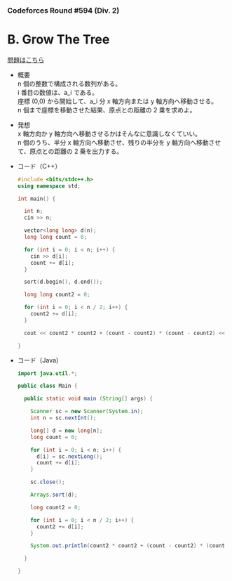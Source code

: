### Codeforces Round #594 (Div. 2)

# B. Grow The Tree

  [問題はこちら](https://codeforces.com/problemset/problem/1248/B)
  
- 概要<br>
  n 個の整数で構成される数列がある。<br>
  i 番目の数値は、a_i である。<br>
  座標 (0,0) から開始して、a_i 分 x 軸方向または y 軸方向へ移動させる。<br>
  n 個まで座標を移動させた結果、原点との距離の 2 乗を求めよ。
  
  
- 発想<br>
  x 軸方向か y 軸方向へ移動させるかはそんなに意識しなくていい。<br>
  n 個のうち、半分 x 軸方向へ移動させ、残りの半分を y 軸方向へ移動させて、原点との距離の 2 乗を出力する。<br>
   

- コード（C++）

  ```cpp
  #include <bits/stdc++.h>
  using namespace std;

  int main() {

    int n;
    cin >> n;

    vector<long long> d(n);
    long long count = 0;

    for (int i = 0; i < n; i++) {
      cin >> d[i];
      count += d[i];
    }

    sort(d.begin(), d.end());

    long long count2 = 0;

    for (int i = 0; i < n / 2; i++) {
      count2 += d[i];
    }

    cout << count2 * count2 + (count - count2) * (count - count2) << endl;

  }
  ```
  
- コード（Java）

  ```java
  import java.util.*;

  public class Main {

    public static void main (String[] args) {

      Scanner sc = new Scanner(System.in);
      int n = sc.nextInt();

      long[] d = new long[n];
      long count = 0;

      for (int i = 0; i < n; i++) {
        d[i] = sc.nextLong();
        count += d[i];
      }

      sc.close();

      Arrays.sort(d);

      long count2 = 0;

      for (int i = 0; i < n / 2; i++) {
        count2 += d[i];
      }

      System.out.println(count2 * count2 + (count - count2) * (count - count2));

    }

  }
  ```
    